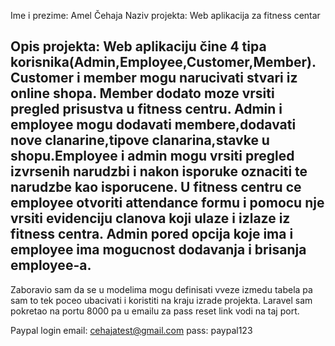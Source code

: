 Ime i prezime: Amel Čehaja
Naziv projekta: Web aplikacija za fitness centar

Opis projekta: Web aplikaciju čine 4 tipa korisnika(Admin,Employee,Customer,Member).
Customer i member mogu narucivati stvari iz online shopa. Member dodato moze vrsiti pregled prisustva u fitness centru.
Admin i employee mogu dodavati membere,dodavati nove clanarine,tipove clanarina,stavke u shopu.Employee i admin mogu vrsiti 
pregled izvrsenih narudzbi i nakon isporuke oznaciti te narudzbe kao isporucene. U fitness centru ce employee
otvoriti attendance formu i pomocu nje vrsiti evidenciju clanova koji ulaze i izlaze iz fitness centra. Admin pored opcija 
koje ima i employee ima mogucnost dodavanja i brisanja employee-a.
-----------------------------------------------------
Zaboravio sam da se u modelima mogu definisati vveze izmedu tabela pa sam to tek poceo ubacivati i koristiti na kraju izrade 
projekta. Laravel sam pokretao na portu 8000 pa u emailu za pass reset link vodi na taj port.

Paypal login 
email: cehajatest@gmail.com 
pass: paypal123